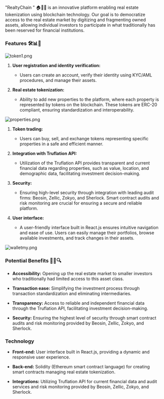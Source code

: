 "RealtyChain "  🏠🔗💼
is an innovative platform enabling real estate tokenization using blockchain technology. Our goal is to democratize access to the real estate market by digitizing and fragmenting owned assets, allowing individual investors to participate in what traditionally has been reserved for financial institutions.

### Features 🛠️📊🔐

![token1.png](https://cdn.dorahacks.io/static/files/1905ae479fa366acc20e4c64ce78f407.png)

1. **User registration and identity verification:**
   - Users can create an account, verify their identity using KYC/AML procedures, and manage their assets.

1. **Real estate tokenization:**
   - Ability to add new properties to the platform, where each property is represented by tokens on the blockchain. These tokens are ERC-20 compliant, ensuring standardization and interoperability.

![properties.png](https://cdn.dorahacks.io/static/files/1905b3de0cc9046b7a3d54148e48a426.png)

1. **Token trading:**
   - Users can buy, sell, and exchange tokens representing specific properties in a safe and efficient manner.

1. **Integration with Truflation API:**
   - Utilization of the Truflation API provides transparent and current financial data regarding properties, such as value, location, and demographic data, facilitating investment decision-making.

1. **Security:**
   - Ensuring high-level security through integration with leading audit firms: Beosin, Zellic, Zokyo, and Sherlock. Smart contract audits and risk monitoring are crucial for ensuring a secure and reliable platform.

1. **User interface:**
   - A user-friendly interface built in React.js ensures intuitive navigation and ease of use. Users can easily manage their portfolios, browse available investments, and track changes in their assets.

![walletmy.png](https://cdn.dorahacks.io/static/files/1905b47c3e155cd531abb1d45e5a12bb.png)

### Potential Benefits 🌟💼🔍

- **Accessibility:** Opening up the real estate market to smaller investors who traditionally had limited access to this asset class.
  
- **Transaction ease:** Simplifying the investment process through transaction standardization and eliminating intermediaries.

- **Transparency:** Access to reliable and independent financial data through the Truflation API, facilitating investment decision-making.

- **Security:** Ensuring the highest level of security through smart contract audits and risk monitoring provided by Beosin, Zellic, Zokyo, and Sherlock.

### Technology

- **Front-end:** User interface built in React.js, providing a dynamic and responsive user experience.

- **Back-end:** Solidity (Ethereum smart contract language) for creating smart contracts managing real estate tokenization.

- **Integrations:** Utilizing Truflation API for current financial data and audit services and risk monitoring provided by Beosin, Zellic, Zokyo, and Sherlock.
